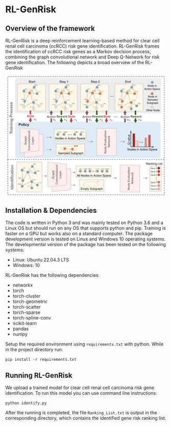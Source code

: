 # RL-GenRisk
## Overview of the framework
RL-GenRisk is a deep reinforcement learning-based method for clear cell renal cell carcinoma (ccRCC) risk gene identification. RL-GenRisk frames the identification of ccRCC risk genes as a Markov decision process, combining the graph convolutional network and Deep Q-Network for risk gene identification. The following depicts a broad overview of the RL-GenRisk

<div align="center">
<img src="Model_RL-GenRisk.png" width="700" center/>
</div>


## Installation & Dependencies
The code is written in Python 3 and was mainly tested on Python 3.6 and a Linux OS but should run on any OS that supports python and pip. Training is faster on a GPU but works also on a standard computer. The package development version is tested on Linux and Windows 10 operating systems. The developmental version of the package has been tested on the following systems:

* Linux: Ubuntu 22.04.3 LTS
* Windows: 10


RL-GenRisk has the following dependencies:

* networkx
* torch
* torch-cluster
* torch-geometric
* torch-scatter
* torch-sparse
* torch-spline-conv
* scikit-learn
* pandas
* numpy


Setup the required environment using `requirements.txt` with python. While in the project directory run:
```
pip install -r requirements.txt
```

## Running RL-GenRisk
We upload a trained model for clear cell renal cell carcinoma risk gene identification. To run this model you can use command line instructions:
```
python identify.py
```
After the running is completed, the file `Ranking_List.txt` is output in the corresponding directory, which contains the identified gene risk ranking list.
